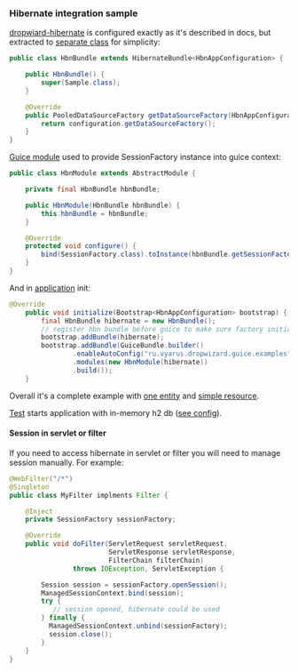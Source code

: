 ### Hibernate integration sample

[dropwiard-hibernate](http://www.dropwizard.io/1.0.0/docs/manual/hibernate.html) is configured exactly as
 it's described in docs, but extracted to [separate class](src/main/java/ru/vyarus/dropwizard/guice/examples/hbn/HbnBundle.java) for simplicity:
 
 ```java
 public class HbnBundle extends HibernateBundle<HbnAppConfiguration> {
 
     public HbnBundle() {
         super(Sample.class);
     }
 
     @Override
     public PooledDataSourceFactory getDataSourceFactory(HbnAppConfiguration configuration) {
         return configuration.getDataSourceFactory();
     }
 }
 ```
 
 [Guice module](src/main/java/ru/vyarus/dropwizard/guice/examples/hbn/HbnModule.java) 
 used to provide SessionFactory instance into guice context:
 
 ```java
 public class HbnModule extends AbstractModule {
 
     private final HbnBundle hbnBundle;
 
     public HbnModule(HbnBundle hbnBundle) {
         this.hbnBundle = hbnBundle;
     }
 
     @Override
     protected void configure() {
         bind(SessionFactory.class).toInstance(hbnBundle.getSessionFactory());
     }
 }
 ```
 
 And in [application](src/main/java/ru/vyarus/dropwizard/guice/examples/HbnApplication.java) init:
 
 ```java
 @Override
     public void initialize(Bootstrap<HbnAppConfiguration> bootstrap) {
         final HbnBundle hibernate = new HbnBundle();
         // register hbn bundle before guice to make sure factory initialized before guice context start
         bootstrap.addBundle(hibernate);
         bootstrap.addBundle(GuiceBundle.builder()
                 .enableAutoConfig("ru.vyarus.dropwizard.guice.examples")
                 .modules(new HbnModule(hibernate))
                 .build());
     }
 ```

Overall it's a complete example with [one entity](src/main/java/ru/vyarus/dropwizard/guice/examples/model/Sample.java)
and [simple resource](src/main/java/ru/vyarus/dropwizard/guice/examples/rest/SampleResource.java).

[Test](src/test/groovy/ru/vyarus/dropwizard/guice/examples/HbnResourceTest.groovy) starts application
with in-memory h2 db ([see config](src/test/resources/config.yml)).

#### Session in servlet or filter

If you need to access hibernate in servlet or filter you will need to manage session manually.
For example:

```java                
@WebFilter("/*")
@Singleton
public class MyFilter implments Filter {

    @Inject
    private SessionFactory sessionFactory;

    @Override
    public void doFilter(ServletRequest servletRequest, 
                         ServletResponse servletResponse,
                         FilterChain filterChain) 
                throws IOException, ServletException {

        Session session = sessionFactory.openSession();
        ManagedSessionContext.bind(session);
        try {
           // session opened, hibernate could be used
        } finally {
          ManagedSessionContext.unbind(sessionFactory); 
          session.close();
        }
    } 
}
``` 